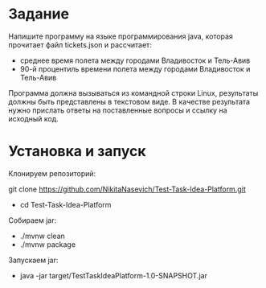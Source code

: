 # Задание
Напишите программу на языке программирования java, которая прочитает файл tickets.json и рассчитает:

- среднее время полета между городами Владивосток и Тель-Авив
- 90-й процентиль времени полета между городами Владивосток и Тель-Авив

Программа должна вызываться из командной строки Linux, результаты должны быть представлены в текстовом виде. В качестве результата нужно прислать ответы на поставленные вопросы и ссылку на исходный код.


# Установка и запуск
Клонируем репозиторий:

git clone https://github.com/NikitaNasevich/Test-Task-Idea-Platform.git
- cd Test-Task-Idea-Platform

Собираем jar:

- ./mvnw clean
- ./mvnw package

Запускаем jar:

- java -jar target/TestTaskIdeaPlatform-1.0-SNAPSHOT.jar